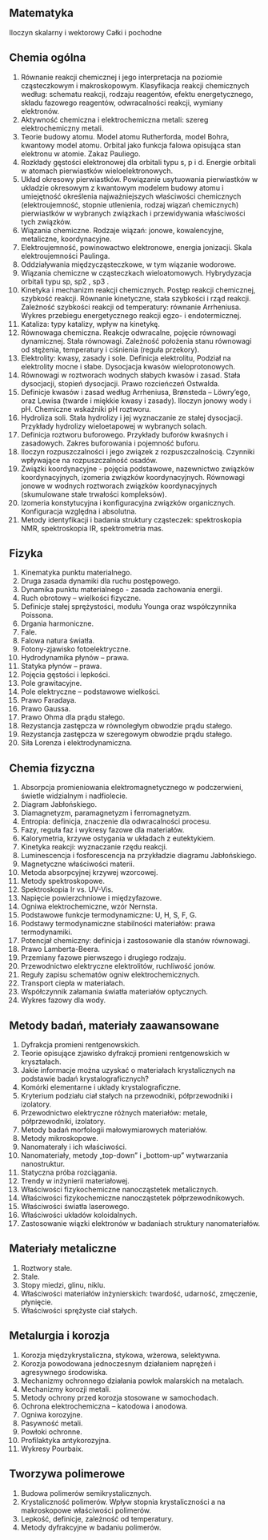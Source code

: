 ## Matematyka

Iloczyn skalarny i wektorowy
Całki i pochodne

## Chemia ogólna

1. Równanie reakcji chemicznej i jego interpretacja na poziomie cząsteczkowym i makroskopowym. Klasyfikacja reakcji chemicznych według: schematu reakcji, rodzaju reagentów, efektu energetycznego, składu fazowego reagentów, odwracalności reakcji, wymiany elektronów. 
2. Aktywność chemiczna i elektrochemiczna metali: szereg elektrochemiczny metali. 
3. Teorie budowy atomu. Model atomu Rutherforda, model Bohra, kwantowy model atomu. Orbital jako funkcja falowa opisująca stan elektronu w atomie. Zakaz Pauliego. 
4. Rozkłady gęstości elektronowej dla orbitali typu s, p i d. Energie orbitali w atomach pierwiastków wieloelektronowych. 
5. Układ okresowy pierwiastków. Powiązanie usytuowania pierwiastków w układzie okresowym z kwantowym modelem budowy atomu i umiejętność określenia najważniejszych właściwości chemicznych (elektroujemność, stopnie utlenienia, rodzaj wiązań chemicznych) pierwiastków w wybranych związkach i przewidywania właściwości tych związków. 
6. Wiązania chemiczne. Rodzaje wiązań: jonowe, kowalencyjne, metaliczne, koordynacyjne. 
7. Elektroujemność, powinowactwo elektronowe, energia jonizacji. Skala elektroujemności Paulinga. 
8. Oddziaływania międzycząsteczkowe, w tym wiązanie wodorowe. 
9. Wiązania chemiczne w cząsteczkach wieloatomowych. Hybrydyzacja orbitali typu sp, sp2 , sp3 . 
10. Kinetyka i mechanizm reakcji chemicznych. Postęp reakcji chemicznej, szybkość reakcji. Równanie kinetyczne, stała szybkości i rząd reakcji. Zależność szybkości reakcji od temperatury: równanie Arrheniusa. Wykres przebiegu energetycznego reakcji egzo- i endotermicznej.
11. Kataliza: typy katalizy, wpływ na kinetykę.
12. Równowaga chemiczna. Reakcje odwracalne, pojęcie równowagi dynamicznej. Stała równowagi. Zależność położenia stanu równowagi od stężenia, temperatury i ciśnienia (reguła przekory). 
13. Elektrolity: kwasy, zasady i sole. Definicja elektrolitu, Podział na elektrolity mocne i słabe. Dysocjacja kwasów wieloprotonowych. 
14. Równowagi w roztworach wodnych słabych kwasów i zasad. Stała dysocjacji, stopień dysocjacji. Prawo rozcieńczeń Ostwalda. 
15. Definicje kwasów i zasad według Arrheniusa, Brønsteda – Löwry’ego, oraz Lewisa (twarde i miękkie kwasy i zasady). Iloczyn jonowy wody i pH. Chemiczne wskaźniki pH roztworu. 
16. Hydroliza soli. Stała hydrolizy i jej wyznaczanie ze stałej dysocjacji. Przykłady hydrolizy wieloetapowej w wybranych solach. 
17. Definicja roztworu buforowego. Przykłady buforów kwaśnych i zasadowych. Zakres buforowania i pojemność buforu. 
18. Iloczyn rozpuszczalności i jego związek z rozpuszczalnością. Czynniki wpływające na rozpuszczalność osadów. 
19. Związki koordynacyjne - pojęcia podstawowe, nazewnictwo związków koordynacyjnych, izomeria związków koordynacyjnych. Równowagi jonowe w wodnych roztworach związków koordynacyjnych (skumulowane stałe trwałości kompleksów). 
20. Izomeria konstytucyjna i konfiguracyjna związków organicznych. Konfiguracja względna i absolutna. 
21. Metody identyfikacji i badania struktury cząsteczek: spektroskopia NMR, spektroskopia IR, spektrometria mas.

## Fizyka

1. Kinematyka punktu materialnego.
2. Druga zasada dynamiki dla ruchu postępowego.
3. Dynamika punktu materialnego - zasada zachowania energii.
4. Ruch obrotowy – wielkości fizyczne.
5. Definicje stałej sprężystości, modułu Younga oraz współczynnika Poissona.
6. Drgania harmoniczne.
7. Fale.
8. Falowa natura światła.
9. Fotony-zjawisko fotoelektryczne.
10. Hydrodynamika płynów – prawa.
11. Statyka płynów – prawa.
12. Pojęcia gęstości i lepkości.
13. Pole grawitacyjne.
14. Pole elektryczne – podstawowe wielkości.
15. Prawo Faradaya.
16. Prawo Gaussa.
17. Prawo Ohma dla prądu stałego.
18. Rezystancja zastępcza w równoległym obwodzie prądu stałego.
19. Rezystancja zastępcza w szeregowym obwodzie prądu stałego.
20. Siła Lorenza i elektrodynamiczna.
## Chemia fizyczna

1. Absorpcja promieniowania elektromagnetycznego w podczerwieni, świetle widzialnym i nadfiolecie.
2. Diagram Jabłońskiego.
3. Diamagnetyzm, paramagnetyzm i ferromagnetyzm.
4. Entropia: definicja, znaczenie dla odwracalności procesu. 
5. Fazy, reguła faz i wykresy fazowe dla materiałów.
6. Kalorymetria, krzywe ostygania w układach z eutektykiem.
7. Kinetyka reakcji: wyznaczanie rzędu reakcji.
8. Luminescencja i fosforescencja na przykładzie diagramu Jabłońskiego.
9. Magnetyczne właściwości materii.
10. Metoda absorpcyjnej krzywej wzorcowej.
11. Metody spektroskopowe.
12. Spektroskopia Ir vs. UV-Vis.
13. Napięcie powierzchniowe i międzyfazowe.
14. Ogniwa elektrochemiczne, wzór Nernsta.
15. Podstawowe funkcje termodynamiczne: U, H, S, F, G.
16. Podstawy termodynamiczne stabilności materiałów: prawa termodynamiki.
17. Potencjał chemiczny: definicja i zastosowanie dla stanów równowagi.
18. Prawo Lamberta-Beera.
19. Przemiany fazowe pierwszego i drugiego rodzaju.
20. Przewodnictwo elektryczne elektrolitów, ruchliwość jonów.
21. Reguły zapisu schematów ogniw elektrochemicznych.
22. Transport ciepła w materiałach.
23. Współczynnik załamania światła materiałów optycznych.
24. Wykres fazowy dla wody.

## Metody badań, materiały zaawansowane

1. Dyfrakcja promieni rentgenowskich.
2. Teorie opisujące zjawisko dyfrakcji promieni rentgenowskich w kryształach.
3. Jakie informacje można uzyskać o materiałach krystalicznych na podstawie badań krystalograficznych?
4. Komórki elementarne i układy krystalograficzne.
5. Kryterium podziału ciał stałych na przewodniki, półprzewodniki i izolatory.
6. Przewodnictwo elektryczne różnych materiałów: metale, półprzewodniki, izolatory.
7. Metody badań morfologii małowymiarowych materiałów.
8. Metody mikroskopowe.
9. Nanomaterały i ich właściwości.
10. Nanomateriały, metody „top-down” i „bottom-up” wytwarzania nanostruktur.
11. Statyczna próba rozciągania.
12. Trendy w inżynierii materiałowej.
13. Właściwości fizykochemiczne nanocząstetek metalicznych.
14. Właściwości fizykochemiczne nanocząstetek półprzewodnikowych.
15. Właściwości światła laserowego.
16. Właściwości układów koloidalnych.
17. Zastosowanie wiązki elektronów w badaniach struktury nanomateriałów.

## Materiały metaliczne

1. Roztwory stałe.
2. Stale.
3. Stopy miedzi, glinu, niklu.
4. Właściwości materiałów inżynierskich: twardość, udarność, zmęczenie, płynięcie.
5. Właściwości sprężyste ciał stałych.

## Metalurgia i korozja

1. Korozja międzykrystaliczna, stykowa, wżerowa, selektywna.
2. Korozja powodowana jednoczesnym działaniem naprężeń i agresywnego środowiska.
3. Mechanizmy ochronnego działania powłok malarskich na metalach.
4. Mechanizmy korozji metali.
5. Metody ochrony przed korozja stosowane w samochodach.
6. Ochrona elektrochemiczna – katodowa i anodowa.
7. Ogniwa korozyjne.
8. Pasywność metali.
9. Powłoki ochronne.
10. Profilaktyka antykorozyjna.
11. Wykresy Pourbaix.

## Tworzywa polimerowe

1. Budowa polimerów semikrystalicznych.
2. Krystaliczność polimerów. Wpływ stopnia krystaliczności a na makroskopowe właściwości polimerów.
3. Lepkość, definicje, zależność od temperatury.
4. Metody dyfrakcyjne w badaniu polimerów.
